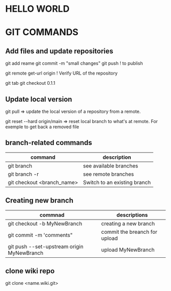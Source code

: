 # HELLO WORLD 

# GIT COMMANDS
## Add files and update repositories
git add reame
git commit -m "small changes"
git push                      ! to publish

git remote get-url origin     ! Verify URL of the repository

git tab
git checkout 0.1.1

## Update local version 

git pull => update the local version of a repository from a remote. 

git reset --hard origin/main => reset local branch to what's at remote.  For exemple to get back a removed file

## branch-related commands
|command | description|
|---|---|
git branch     | see available branches 
git branch -r  | see remote branches
git checkout <branch_name> | Switch to an existing branch 

## Creating new branch
| commnad | descriptions |
|---------|--------------|
| git checkout -b MyNewBranch | creating a new branch |
| git commit -m 'comments" |commit the breanch for upload |'
| git push --set-upstream origin MyNewBranch | upload MyNewBranch|

## clone wiki repo

git clone <name.wiki.git>
